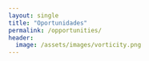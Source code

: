 ```yaml
---
layout: single
title: "Oportunidades"
permalink: /opportunities/
header:
  image: /assets/images/vorticity.png
---
```




<p></p>
<p></p>
<p></p>
<p></p>
<p></p>
<p></p>

